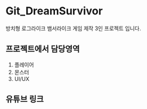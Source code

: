 # Git_DreamSurvivor
방치형 로그라이크 뱀서라이크 게임 제작 3인 프로젝트 입니다.

## 프로젝트에서 담당영역
1. 플레이어
2. 몬스터
3. UI/UX

## 유튜브 링크

